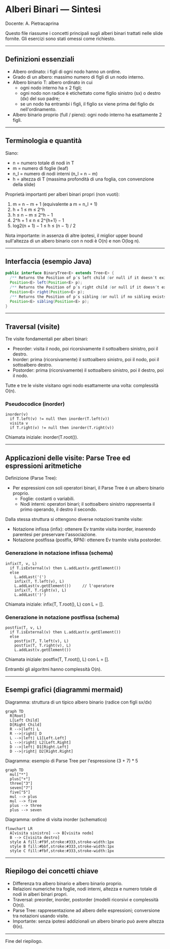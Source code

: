 # Alberi Binari — Sintesi
Docente: A. Pietracaprina

Questo file riassume i concetti principali sugli alberi binari trattati nelle slide fornite. Gli esercizi sono stati omessi come richiesto.

---

## Definizioni essenziali

- Albero ordinato: i figli di ogni nodo hanno un ordine.
- Grado di un albero: massimo numero di figli di un nodo interno.
- Albero binario T: albero ordinato in cui
  - ogni nodo interno ha ≤ 2 figli;
  - ogni nodo non radice è etichettato come figlio sinistro (sx) o destro (dx) del suo padre;
  - se un nodo ha entrambi i figli, il figlio sx viene prima del figlio dx nell'ordinamento.
- Albero binario proprio (full / pieno): ogni nodo interno ha esattamente 2 figli.

---

## Terminologia e quantità
Siano:
- n = numero totale di nodi in T
- m = numero di foglie (leaf)
- n_I = numero di nodi interni (n_I = n − m)
- h = altezza di T (massima profondità di una foglia, con convenzione della slide)

Proprietà importanti per alberi binari propri (non vuoti):
1. m = n − m + 1 (equivalente a m = n_I + 1)
2. h + 1 ≤ m ≤ 2^h
3. h ≤ n − m ≤ 2^h − 1
4. 2^h + 1 ≤ n ≤ 2^{h+1} − 1
5. log2(n + 1) − 1 ≤ h ≤ (n − 1) / 2

Nota importante: in assenza di altre ipotesi, il miglior upper bound sull'altezza di un albero binario con n nodi è O(n) e non O(log n).

---

## Interfaccia (esempio Java)
```java
public interface BinaryTree<E> extends Tree<E> {
  /** Returns the Position of p’s left child (or null if it doesn’t exists) */
  Position<E> left(Position<E> p);
  /** Returns the Position of p’s right child (or null if it doesn’t exists) */
  Position<E> right(Position<E> p);
  /** Returns the Position of p’s sibling (or null if no sibling exists) */
  Position<E> sibling(Position<E> p);
}
```

---

## Traversal (visite)
Tre visite fondamentali per alberi binari:

- Preorder: visita il nodo, poi ricorsivamente il sottoalbero sinistro, poi il destro.
- Inorder: prima (ricorsivamente) il sottoalbero sinistro, poi il nodo, poi il sottoalbero destro.
- Postorder: prima (ricorsivamente) il sottoalbero sinistro, poi il destro, poi il nodo.

Tutte e tre le visite visitano ogni nodo esattamente una volta: complessità O(n).

### Pseudocodice (inorder)
```text
inorder(v)
  if T.left(v) != null then inorder(T.left(v))
  visita v
  if T.right(v) != null then inorder(T.right(v))
```
Chiamata iniziale: inorder(T.root()).

---

## Applicazioni delle visite: Parse Tree ed espressioni aritmetiche

Definizione (Parse Tree):
- Per espressioni con soli operatori binari, il Parse Tree è un albero binario proprio.
  - Foglie: costanti o variabili.
  - Nodi interni: operatori binari; il sottoalbero sinistro rappresenta il primo operando, il destro il secondo.

Dalla stessa struttura si ottengono diverse notazioni tramite visite:
- Notazione infissa (infix): ottenere Ev tramite visita inorder, inserendo parentesi per preservare l'associazione.
- Notazione postfissa (postfix, RPN): ottenere Ev tramite visita postorder.

### Generazione in notazione infissa (schema)
```text
infix(T, v, L)
  if T.isExternal(v) then L.addLast(v.getElement())
  else
    L.addLast('(')
    infix(T, T.left(v), L)
    L.addLast(v.getElement())     // l'operatore
    infix(T, T.right(v), L)
    L.addLast(')')
```
Chiamata iniziale: infix(T, T.root(), L) con L = [].

### Generazione in notazione postfissa (schema)
```text
postfix(T, v, L)
  if T.isExternal(v) then L.addLast(v.getElement())
  else
    postfix(T, T.left(v), L)
    postfix(T, T.right(v), L)
    L.addLast(v.getElement())
```
Chiamata iniziale: postfix(T, T.root(), L) con L = [].

Entrambi gli algoritmi hanno complessità O(n).

---

## Esempi grafici (diagrammi mermaid)

Diagramma: struttura di un tipico albero binario (radice con figli sx/dx)
```mermaid
graph TD
  R[Root]
  L[Left Child]
  D[Right Child]
  R -->|left| L
  R -->|right| D
  L -->|left| L1[Left.Left]
  L -->|right| L2[Left.Right]
  D -->|left| D1[Right.Left]
  D -->|right| D2[Right.Right]
```

Diagramma: esempio di Parse Tree per l'espressione (3 + 7) * 5
```mermaid
graph TD
  mul["*"]
  plus["+"] 
  three["3"]
  seven["7"]
  five["5"]
  mul --> plus
  mul --> five
  plus --> three
  plus --> seven
```

Diagramma: ordine di visita inorder (schematico)
```mermaid
flowchart LR
  A[visita sinistro] --> B[visita nodo]
  B --> C[visita destro]
  style A fill:#f9f,stroke:#333,stroke-width:1px
  style B fill:#bbf,stroke:#333,stroke-width:1px
  style C fill:#fbf,stroke:#333,stroke-width:1px
```

---

## Riepilogo dei concetti chiave
- Differenza tra albero binario e albero binario proprio.
- Relazioni numeriche tra foglie, nodi interni, altezza e numero totale di nodi in alberi binari propri.
- Traversal: preorder, inorder, postorder (modelli ricorsivi e complessità O(n)).
- Parse Tree: rappresentazione ad albero delle espressioni; conversione tra notazioni usando visite.
- Importante: senza ipotesi addizionali un albero binario può avere altezza Θ(n).

---

Fine del riepilogo.

